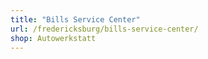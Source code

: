 ```yaml
---
title: "Bills Service Center"
url: /fredericksburg/bills-service-center/
shop: Autowerkstatt
---
```

